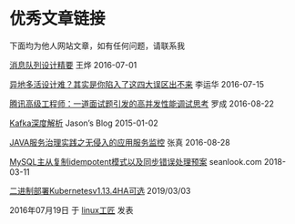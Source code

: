 # 优秀文章链接

下面均为他人网站文章，如有任何问题，请联系我

[消息队列设计精要](https://tech.meituan.com/2016/07/01/mq-design.html)  王烨 2016-07-01

[异地多活设计难？其实是你陷入了这四大误区出不来](http://mp.weixin.qq.com/s?__biz=MjM5MDE0Mjc4MA==&mid=2650993345&idx=1&sn=f460c51ad3dfd1da4d41e0a408969c54)  李运华 2016-07-15

[腾讯高级工程师：一道面试题引发的高并发性能调试思考](http://dbaplus.cn/news-21-625-1.html)  罗成 2016-08-22

[Kafka深度解析](http://www.jasongj.com/2015/01/02/Kafka%E6%B7%B1%E5%BA%A6%E8%A7%A3%E6%9E%90/)  Jason’s Blog 2015-01-02

[JAVA服务治理实践之无侵入的应用服务监控](http://chuansong.me/n/603660351655)  张真 2016-08-28

[MySQL主从复制idempotent模式以及同步错误处理预案](http://seanlook.com/2018/03/11/mysql-replication-error-and-idempotent/) seanlook.com 2018-03-11

[二进制部署Kubernetesv1.13.4HA可选](https://zhangguanzhang.github.io/2019/03/03/kubernetes-1-13-4/)  2019/03/03







2016年07月19日 于 [linux工匠](http://www.bbotte.com/) 发表
